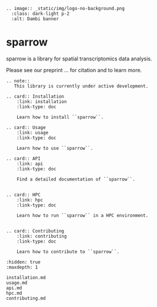 ```{eval-rst}
.. image:: _static/img/logo-no-background.png
  :class: dark-light p-2
  :alt: Dambi banner
```

# sparrow

sparrow is a library for spatial transcriptomics data analysis.

Please see our preprint ... for citation and to learn more.

```{eval-rst}
.. note::
   This library is currently under active development.
```

```{eval-rst}
.. card:: Installation
    :link: installation
    :link-type: doc

    Learn how to install ``sparrow``.

.. card:: Usage
    :link: usage
    :link-type: doc

    Learn how to use ``sparrow``.

.. card:: API
    :link: api
    :link-type: doc

    Find a detailed documentation of ``sparrow``.


.. card:: HPC
    :link: hpc
    :link-type: doc

    Learn how to run ``sparrow`` in a HPC environment.


.. card:: Contributing
    :link: contributing
    :link-type: doc

    Learn how to contribute to ``sparrow``.

```


```{toctree}
:hidden: true
:maxdepth: 1

installation.md
usage.md
api.md
hpc.md
contributing.md
```